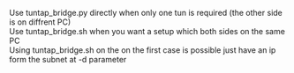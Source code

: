 Use tuntap_bridge.py directly when only one tun is required (the other side is on diffrent PC)\
Use tuntap_bridge.sh when you want a setup which both sides on the same PC\
Using tuntap_bridge.sh on the on the first case is possible just have an ip form the subnet at -d parameter

